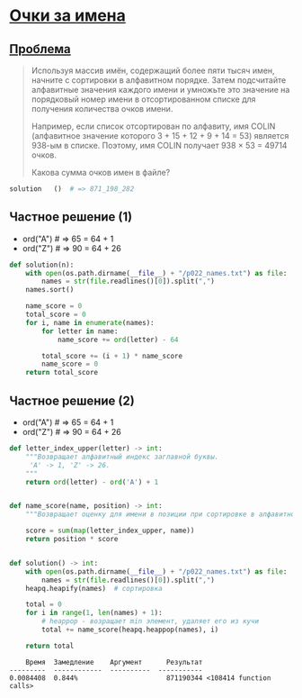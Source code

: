 # [Очки за имена](TODO)

## [Проблема](https://euler.jakumo.org/problems/view/22.html)

> Используя массив имён, содержащий более пяти тысяч имен, начните с сортировки в алфавитном порядке. 
>Затем подсчитайте алфавитные значения каждого имени и умножьте это значение на порядковый номер имени в отсортированном списке для получения количества очков имени.
>
> Например, если список отсортирован по алфавиту, имя COLIN (алфавитное значение которого 3 + 15 + 12 + 9 + 14 = 53) является 938-ым в списке. 
>Поэтому, имя COLIN получает 938 × 53 = 49714 очков.
>
>Какова сумма очков имен в файле?

``` python
solution   ()  # => 871_198_282
```

## Частное решение (1)

- ord("A") # => 65 = 64 + 1
- ord("Z") # => 90 = 64 + 26
```python
def solution(n):
    with open(os.path.dirname(__file__) + "/p022_names.txt") as file:
        names = str(file.readlines()[0]).split(",")
    names.sort()

    name_score = 0
    total_score = 0
    for i, name in enumerate(names):
        for letter in name:
            name_score += ord(letter) - 64

        total_score += (i + 1) * name_score
        name_score = 0
    return total_score
```

## Частное решение (2)

- ord("A") # => 65 = 64 + 1
- ord("Z") # => 90 = 64 + 26
```python
def letter_index_upper(letter) -> int:
    """Возвращает алфавитный индекс заглавной буквы.
     'A' -> 1, 'Z' -> 26.
    """
    return ord(letter) - ord('A') + 1


def name_score(name, position) -> int:
    """Возвращает оценку для имени в позиции при сортировке в алфавитном порядке."""

    score = sum(map(letter_index_upper, name))
    return position * score


def solution() -> int:
    with open(os.path.dirname(__file__) + "/p022_names.txt") as file:
        names = str(file.readlines()[0]).split(",")
    heapq.heapify(names)  # сортировка

    total = 0
    for i in range(1, len(names) + 1):
        # heappop - возращает min элемент, удаляет его из кучи
        total += name_score(heapq.heappop(names), i)

    return total
```
```text
    Время  Замедление    Аргумент      Результат
---------  ------------  ----------  -----------
0.0084408  0.844%                      871190344 <108414 function calls>
```


